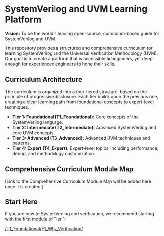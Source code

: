 # SystemVerilog and UVM Learning Platform

**Vision:** To be the world's leading open-source, curriculum-based guide for SystemVerilog and UVM.

This repository provides a structured and comprehensive curriculum for learning SystemVerilog and the Universal Verification Methodology (UVM). Our goal is to create a platform that is accessible to beginners, yet deep enough for experienced engineers to hone their skills.

## Curriculum Architecture

The curriculum is organized into a four-tiered structure, based on the principle of progressive disclosure. Each tier builds upon the previous one, creating a clear learning path from foundational concepts to expert-level techniques.

*   **Tier 1: Foundational (T1_Foundational):** Core concepts of the SystemVerilog language.
*   **Tier 2: Intermediate (T2_Intermediate):** Advanced SystemVerilog and core UVM concepts.
*   **Tier 3: Advanced (T3_Advanced):** Advanced UVM techniques and patterns.
*   **Tier 4: Expert (T4_Expert):** Expert-level topics, including performance, debug, and methodology customization.

## Comprehensive Curriculum Module Map

[Link to the Comprehensive Curriculum Module Map will be added here once it is created.]

## Start Here

If you are new to SystemVerilog and verification, we recommend starting with the first module of Tier 1:

[/T1_Foundational/F1_Why_Verification/](/T1_Foundational/F1_Why_Verification/)
